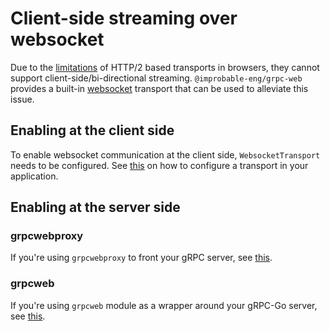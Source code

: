 # Client-side streaming over websocket

Due to the [limitations](./transport.md#http2-based-transports) of HTTP/2 based transports in browsers, they cannot support client-side/bi-directional streaming. `@improbable-eng/grpc-web` provides a built-in [websocket](./transport.md#socket-based-transports) transport that can be used to alleviate this issue.

## Enabling at the client side

To enable websocket communication at the client side, `WebsocketTransport` needs to be configured. See [this](./transport.md#specifying-transports) on how to configure a transport in your application.

## Enabling at the server side

### grpcwebproxy

If you're using `grpcwebproxy` to front your gRPC server, see [this](../../../go/grpcwebproxy/README.md#enabling-websocket-transport).

### grpcweb

If you're using `grpcweb` module as a wrapper around your gRPC-Go server, see [this](../../../go/grpcweb#func--withwebsockets).
